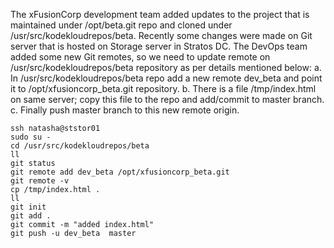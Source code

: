 The xFusionCorp development team added updates to the project that is maintained under /opt/beta.git repo and cloned under /usr/src/kodekloudrepos/beta. Recently some changes were made on Git server that is hosted on Storage server in Stratos DC. The DevOps team added some new Git remotes, so we need to update remote on /usr/src/kodekloudrepos/beta repository as per details mentioned below:
a. In /usr/src/kodekloudrepos/beta repo add a new remote dev_beta and point it to /opt/xfusioncorp_beta.git repository.
b. There is a file /tmp/index.html on same server; copy this file to the repo and add/commit to master branch.
c. Finally push master branch to this new remote origin.

```
ssh natasha@ststor01
sudo su -
cd /usr/src/kodekloudrepos/beta
ll
git status
git remote add dev_beta /opt/xfusioncorp_beta.git
git remote -v
cp /tmp/index.html .
ll
git init
git add .
git commit -m "added index.html"
git push -u dev_beta  master
```